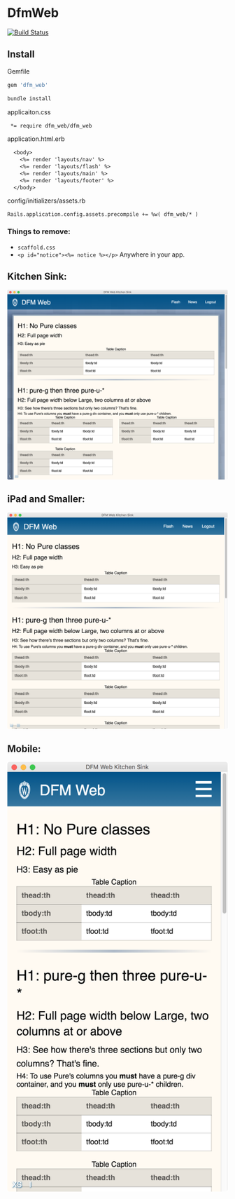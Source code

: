 # DfmWeb

[![Build Status](https://travis-ci.com/DFMCH/dfm_web.svg?token=196vxcfGdDuHh5NupQpW&branch=master)](https://travis-ci.com/DFMCH/dfm_web)


## Install

Gemfile
```ruby
gem 'dfm_web'
```

```bash
bundle install
```

applicaiton.css
```
 *= require dfm_web/dfm_web
```

application.html.erb
```
  <body>
    <%= render 'layouts/nav' %>
    <%= render 'layouts/flash' %>
    <%= render 'layouts/main' %>
    <%= render 'layouts/footer' %>
  </body>
```

config/initializers/assets.rb
```
Rails.application.config.assets.precompile += %w( dfm_web/* )
```

### Things to remove:
* `scaffold.css`
* `<p id="notice"><%= notice %></p>` Anywhere in your app.




## Kitchen Sink:
![README.png](README.png)

## iPad and Smaller:
![README_IPAD.png](README_IPAD.png)

## Mobile:
![README_MOBILE.png](README_MOBILE.png)
